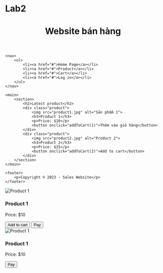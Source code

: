 # Lab2
<!DOCTYPE html>
<html>
<head>
    <title>Website bán hàng</title>
    <link rel="stylesheet" type="text/css" href="style.css">
    <script src="script.js"></script>
</head>
<body>
    <header>
        <h1>Website bán hàng</h1>
    </header>

    <nav>
        <ul>
            <li><a href="#">Home Page</a></li>
            <li><a href="#">Product</a></li>
            <li><a href="#">Cart</a></li>
            <li><a href="#">Log in</a></li>
        </ul>
    </nav>

    <main>
        <section>
            <h2>Latest product</h2>
            <div class="product">
                <img src="product1.jpg" alt="Sản phẩm 1">
                <h3>Product 1</h3>
                <p>Price: $10</p>
                <button onclick="addToCart(1)">Thêm vào giỏ hàng</button>
            </div>
            <div class="product">
                <img src="product2.jpg" alt="Product 2">
                <h3>Product 2</h3>
                <p>Price: $15</p>
                <button onclick="addToCart(2)">Add to cart</button>
            </div>
        </section>
    </main>

    <footer>
        <p>Copyright © 2023 - Sales Website</p>
    </footer>
</body>
<!-- Add a checkout button to each product -->
<div class="product">
    <img src="product1.jpg" alt="Product 1">
    <h3>Product 1</h3>
    <p>Price: $10</p>
    <button onclick="addToCart(1)">Add to cart</button>
    <button onclick="checkout(1)">Pay</button>
</div>
<!-- Add a form to each product -->
<div class="product">
    <img src="product1.jpg" alt="Product 1">
    <h3>Product 1</h3>
    <p>Price: $10</p>
    <form method="post" action="process.php">
        <input type="hidden" name="productId" value="1">
        <button type="submit" name="checkout">Pay</button>
    </form>
</div>

</html>
